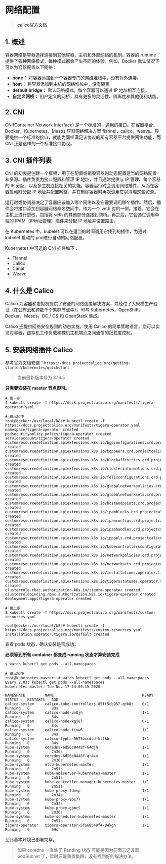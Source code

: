 # 网络配置

> [calico官方文档](https://docs.projectcalico.org/getting-started/kubernetes/quickstart)

## 1. 概述

容器网络是容器选择连接到其他容器、主机和外部网络的机制。容器的 runtime 提供了各种网络模式，每种模式都会产生不同的体验。例如，Docker 默认情况下可以为容器配置以下网络：

- **none：** 将容器添加到一个容器专门的网络堆栈中，没有对外连接。
- **host：** 将容器添加到主机的网络堆栈中，没有隔离。
- **default bridge：** 默认网络模式。每个容器可以通过 IP 地址相互连接。
- **自定义网桥：** 用户定义的网桥，具有更多的灵活性、隔离性和其他便利功能。



## 2. CNI

CNI(Container Network Interface) 是一个标准的，通用的接口。在容器平台，Docker，Kubernetes，Mesos 容器网络解决方案 flannel，calico，weave。只要提供一个标准的接口，就能为同样满足该协议的所有容器平台提供网络功能，而 CNI 正是这样的一个标准接口协议。



## 3.  CNI 插件列表

CNI 的初衷是创建一个框架，用于在配置或销毁容器时动态配置适当的网络配置和资源。插件负责为接口配置和管理 IP 地址，并且通常提供与 IP 管理、每个容器的 IP 分配、以及多主机连接相关的功能。容器运行时会调用网络插件，从而在容器启动时分配 IP 地址并配置网络，并在删除容器时再次调用它以清理这些资源。

运行时或协调器决定了容器应该加入哪个网络以及它需要调用哪个插件。然后，插件会将接口添加到容器网络命名空间中，作为一个 veth 对的一侧。接着，它会在主机上进行更改，包括将 veth 的其他部分连接到网桥。再之后，它会通过调用单独的 IPAM（IP地址管理）插件来分配 IP 地址并设置路由。

在 Kubernetes 中，kubelet 可以在适当的时间调用它找到的插件，为通过 kubelet 启动的 pod进行自动的网络配置。

Kubernetes 中可选的 CNI 插件如下：

- Flannel
- Calico
- Canal
- Weave

## 4. 什么是 Calico

Calico 为容器和虚拟机提供了安全的网络连接解决方案，并经过了大规模生产验证（在公有云和跨数千个集群节点中），可与 Kubernetes，OpenShift，Docker，Mesos，DC / OS 和 OpenStack 集成。

Calico 还提供网络安全规则的动态实施。使用 Calico 的简单策略语言，您可以实现对容器，虚拟机工作负载和裸机主机端点之间通信的细粒度控制。

## 5. 安装网络插件 Calico

参考官方文档安装：`https://docs.projectcalico.org/getting-started/kubernetes/quickstart`

> 当前最新版本号为 3.16.5

**只需要安装在 master 节点即可。**

```shell
# 第一步
$ kubectl create -f https://docs.projectcalico.org/manifests/tigera-operator.yaml

# 输出如下
root@docker:/usr/local/k8s# kubectl create -f https://docs.projectcalico.org/manifests/tigera-operator.yaml
namespace/tigera-operator created
podsecuritypolicy.policy/tigera-operator created
serviceaccount/tigera-operator created
customresourcedefinition.apiextensions.k8s.io/bgpconfigurations.crd.projectcalico.org created
customresourcedefinition.apiextensions.k8s.io/bgppeers.crd.projectcalico.org created
customresourcedefinition.apiextensions.k8s.io/blockaffinities.crd.projectcalico.org created
customresourcedefinition.apiextensions.k8s.io/clusterinformations.crd.projectcalico.org created
customresourcedefinition.apiextensions.k8s.io/felixconfigurations.crd.projectcalico.org created
customresourcedefinition.apiextensions.k8s.io/globalnetworkpolicies.crd.projectcalico.org created
customresourcedefinition.apiextensions.k8s.io/globalnetworksets.crd.projectcalico.org created
customresourcedefinition.apiextensions.k8s.io/hostendpoints.crd.projectcalico.org created
customresourcedefinition.apiextensions.k8s.io/ipamblocks.crd.projectcalico.org created
customresourcedefinition.apiextensions.k8s.io/ipamconfigs.crd.projectcalico.org created
customresourcedefinition.apiextensions.k8s.io/ipamhandles.crd.projectcalico.org created
customresourcedefinition.apiextensions.k8s.io/ippools.crd.projectcalico.org created
customresourcedefinition.apiextensions.k8s.io/kubecontrollersconfigurations.crd.projectcalico.org created
customresourcedefinition.apiextensions.k8s.io/networkpolicies.crd.projectcalico.org created
customresourcedefinition.apiextensions.k8s.io/networksets.crd.projectcalico.org created
customresourcedefinition.apiextensions.k8s.io/installations.operator.tigera.io created
customresourcedefinition.apiextensions.k8s.io/tigerastatuses.operator.tigera.io created
clusterrole.rbac.authorization.k8s.io/tigera-operator created
clusterrolebinding.rbac.authorization.k8s.io/tigera-operator created
deployment.apps/tigera-operator created
```



```shell
# 第二步
$ kubectl create -f https://docs.projectcalico.org/manifests/custom-resources.yaml

root@docker:/usr/local/k8s# kubectl create -f https://docs.projectcalico.org/manifests/custom-resources.yaml
installation.operator.tigera.io/default created
```





查看 pods 状态，确认安装是否成功。

**必须等到所有 container 都变成 running 状态才算安装完成**

```shell
$ watch kubectl get pods --all-namespaces

# 输出如下
root@kubernetes-master:~# watch kubectl get pods --all-namespaces
Every 2.0s: kubectl get pods --all-namespaces                                                                                                                                                          kubernetes-master: Tue Nov 17 14:09:15 2020

NAMESPACE         NAME                                        READY   STATUS    RESTARTS   AGE
calico-system     calico-kube-controllers-85ff5cb957-qdb8t    0/1     Running   0          83s
calico-system     calico-node-cm8jh                           1/1     Running   0          84s
calico-system     calico-node-kgj8l                           0/1     Running   0          84s
calico-system     calico-node-ttxw6                           1/1     Running   0          84s
calico-system     calico-typha-5675bccdcd-kllkb               1/1     Running   0          84s
kube-system       coredns-6d56c8448f-64djh                    1/1     Running   0          2m36s
kube-system       coredns-6d56c8448f-qr4xv                    1/1     Running   0          2m36s
kube-system       etcd-kubernetes-master                      1/1     Running   0          2m51s
kube-system       kube-apiserver-kubernetes-master            1/1     Running   0          2m51s
kube-system       kube-controller-manager-kubernetes-master   1/1     Running   0          2m51s
kube-system       kube-proxy-5dmvp                            1/1     Running   0          2m34s
kube-system       kube-proxy-96x77                            1/1     Running   0          2m32s
kube-system       kube-proxy-gpnc5                            1/1     Running   0          2m36s
kube-system       kube-scheduler-kubernetes-master            1/1     Running   0          2m51s
tigera-operator   tigera-operator-5f668549f4-84kgn            1/1     Running   0          99s
```



至此基本环境已部署完毕。



> 如果 coredns 一直处于 Pending 状态 可能是因为前面忘记设置 podSubnet 了，暂时只能重置集群，没有找到好的解决办法。

